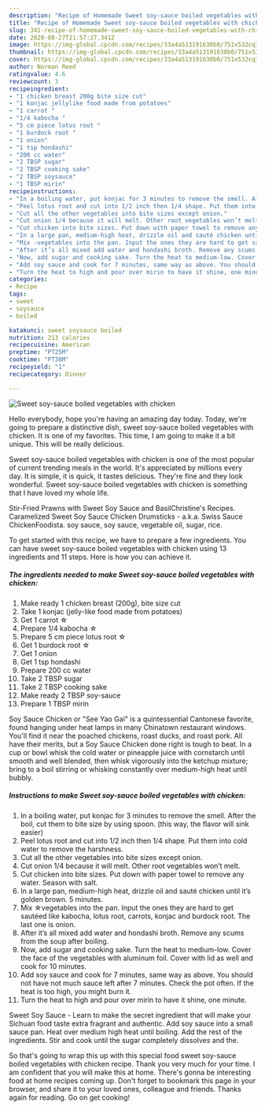```yaml
---
description: "Recipe of Homemade Sweet soy-sauce boiled vegetables with chicken"
title: "Recipe of Homemade Sweet soy-sauce boiled vegetables with chicken"
slug: 341-recipe-of-homemade-sweet-soy-sauce-boiled-vegetables-with-chicken
date: 2020-08-27T21:57:27.341Z
image: https://img-global.cpcdn.com/recipes/33a4a513191630b0/751x532cq70/sweet-soy-sauce-boiled-vegetables-with-chicken-recipe-main-photo.jpg
thumbnail: https://img-global.cpcdn.com/recipes/33a4a513191630b0/751x532cq70/sweet-soy-sauce-boiled-vegetables-with-chicken-recipe-main-photo.jpg
cover: https://img-global.cpcdn.com/recipes/33a4a513191630b0/751x532cq70/sweet-soy-sauce-boiled-vegetables-with-chicken-recipe-main-photo.jpg
author: Norman Reed
ratingvalue: 4.6
reviewcount: 3
recipeingredient:
- "1 chicken breast 200g bite size cut"
- "1 konjac jellylike food made from potatoes"
- "1 carrot "
- "1/4 kabocha "
- "5 cm piece lotus root "
- "1 burdock root "
- "1 onion"
- "1 tsp hondashi"
- "200 cc water"
- "2 TBSP sugar"
- "2 TBSP cooking sake"
- "2 TBSP soysauce"
- "1 TBSP mirin"
recipeinstructions:
- "In a boiling water, put konjac for 3 minutes to remove the smell. After the boil, cut them to bite size by using spoon. (this way, the flavor will sink easier)"
- "Peel lotus root and cut into 1/2 inch then 1/4 shape. Put them into cold water to remove the harshness."
- "Cut all the other vegetables into bite sizes except onion."
- "Cut onion 1/4 because it will melt. Other root vegetables won’t melt."
- "Cut chicken into bite sizes. Put down with paper towel to remove any water. Season with salt."
- "In a large pan, medium-high heat, drizzle oil and sauté chicken until it’s golden brown. 5 minutes."
- "Mix ☆vegetables into the pan. Input the ones they are hard to get sautéed like kabocha, lotus root, carrots, konjac and burdock root. The last one is onion."
- "After it’s all mixed add water and hondashi broth. Remove any scums from the soup after boiling."
- "Now, add sugar and cooking sake. Turn the heat to medium-low. Cover the face of the vegetables with aluminum foil. Cover with lid as well and cook for 10 minutes."
- "Add soy sauce and cook for 7 minutes, same way as above. You should not have not much sauce left after 7 minutes. Check the pot often. If the heat is too high, you might burn it."
- "Turn the heat to high and pour over mirin to have it shine, one minute."
categories:
- Recipe
tags:
- sweet
- soysauce
- boiled

katakunci: sweet soysauce boiled 
nutrition: 213 calories
recipecuisine: American
preptime: "PT25M"
cooktime: "PT38M"
recipeyield: "1"
recipecategory: Dinner

---
```



![Sweet soy-sauce boiled vegetables with chicken](https://img-global.cpcdn.com/recipes/33a4a513191630b0/751x532cq70/sweet-soy-sauce-boiled-vegetables-with-chicken-recipe-main-photo.jpg)

Hello everybody, hope you're having an amazing day today. Today, we're going to prepare a distinctive dish, sweet soy-sauce boiled vegetables with chicken. It is one of my favorites. This time, I am going to make it a bit unique. This will be really delicious.

Sweet soy-sauce boiled vegetables with chicken is one of the most popular of current trending meals in the world. It's appreciated by millions every day. It is simple, it is quick, it tastes delicious. They're fine and they look wonderful. Sweet soy-sauce boiled vegetables with chicken is something that I have loved my whole life.

Stir-Fried Prawns with Sweet Soy Sauce and BasilChristine&#39;s Recipes. Caramelized Sweet Soy Sauce Chicken Drumsticks - a.k.a. Swiss Sauce ChickenFoodista. soy sauce, soy sauce, vegetable oil, sugar, rice.


To get started with this recipe, we have to prepare a few ingredients. You can have sweet soy-sauce boiled vegetables with chicken using 13 ingredients and 11 steps. Here is how you can achieve it.

##### The ingredients needed to make Sweet soy-sauce boiled vegetables with chicken:

1. Make ready 1 chicken breast (200g), bite size cut
1. Take 1 konjac (jelly-like food made from potatoes)
1. Get 1 carrot ☆
1. Prepare 1/4 kabocha ☆
1. Prepare 5 cm piece lotus root ☆
1. Get 1 burdock root ☆
1. Get 1 onion
1. Get 1 tsp hondashi
1. Prepare 200 cc water
1. Take 2 TBSP sugar
1. Take 2 TBSP cooking sake
1. Make ready 2 TBSP soy-sauce
1. Prepare 1 TBSP mirin


Soy Sauce Chicken or &#34;See Yao Gai&#34; is a quintessential Cantonese favorite, found hanging under heat lamps in many Chinatown restaurant windows. You&#39;ll find it near the poached chickens, roast ducks, and roast pork. All have their merits, but a Soy Sauce Chicken done right is tough to beat. In a cup or bowl whisk the cold water or pineapple juice with cornstarch until smooth and well blended, then whisk vigorously into the ketchup mixture; bring to a boil stirring or whisking constantly over medium-high heat until bubbly. 

##### Instructions to make Sweet soy-sauce boiled vegetables with chicken:

1. In a boiling water, put konjac for 3 minutes to remove the smell. After the boil, cut them to bite size by using spoon. (this way, the flavor will sink easier)
1. Peel lotus root and cut into 1/2 inch then 1/4 shape. Put them into cold water to remove the harshness.
1. Cut all the other vegetables into bite sizes except onion.
1. Cut onion 1/4 because it will melt. Other root vegetables won’t melt.
1. Cut chicken into bite sizes. Put down with paper towel to remove any water. Season with salt.
1. In a large pan, medium-high heat, drizzle oil and sauté chicken until it’s golden brown. 5 minutes.
1. Mix ☆vegetables into the pan. Input the ones they are hard to get sautéed like kabocha, lotus root, carrots, konjac and burdock root. The last one is onion.
1. After it’s all mixed add water and hondashi broth. Remove any scums from the soup after boiling.
1. Now, add sugar and cooking sake. Turn the heat to medium-low. Cover the face of the vegetables with aluminum foil. Cover with lid as well and cook for 10 minutes.
1. Add soy sauce and cook for 7 minutes, same way as above. You should not have not much sauce left after 7 minutes. Check the pot often. If the heat is too high, you might burn it.
1. Turn the heat to high and pour over mirin to have it shine, one minute.


Sweet Soy Sauce - Learn to make the secret ingredient that will make your Sichuan food taste extra fragrant and authentic. Add soy sauce into a small sauce pan. Heat over medium high heat until boiling. Add the rest of the ingredients. Stir and cook until the sugar completely dissolves and the. 

So that's going to wrap this up with this special food sweet soy-sauce boiled vegetables with chicken recipe. Thank you very much for your time. I am confident that you will make this at home. There's gonna be interesting food at home recipes coming up. Don't forget to bookmark this page in your browser, and share it to your loved ones, colleague and friends. Thanks again for reading. Go on get cooking!
